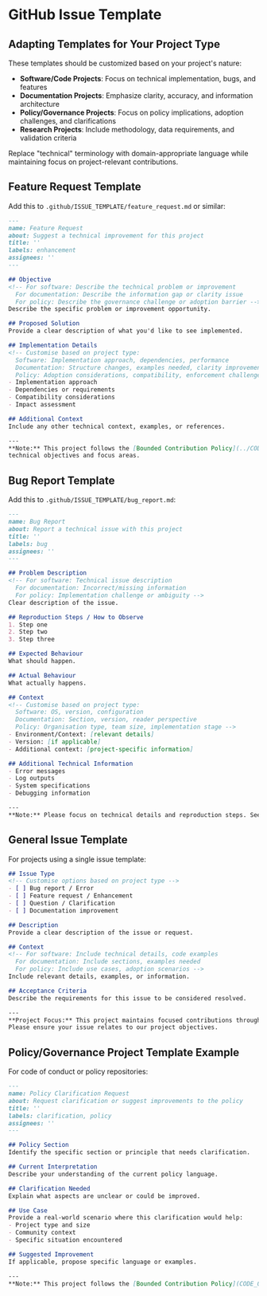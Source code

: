 # GitHub Issue Template

## Adapting Templates for Your Project Type

These templates should be customized based on your project's nature:

- **Software/Code Projects**: Focus on technical implementation, bugs, and features
- **Documentation Projects**: Emphasize clarity, accuracy, and information architecture
- **Policy/Governance Projects**: Focus on policy implications, adoption challenges, and clarifications
- **Research Projects**: Include methodology, data requirements, and validation criteria

Replace "technical" terminology with domain-appropriate language while maintaining focus on project-relevant contributions.

## Feature Request Template

Add this to `.github/ISSUE_TEMPLATE/feature_request.md` or similar:

```markdown
---
name: Feature Request
about: Suggest a technical improvement for this project
title: ''
labels: enhancement
assignees: ''
---

## Objective
<!-- For software: Describe the technical problem or improvement
  For documentation: Describe the information gap or clarity issue
  For policy: Describe the governance challenge or adoption barrier -->
Describe the specific problem or improvement opportunity.

## Proposed Solution
Provide a clear description of what you'd like to see implemented.

## Implementation Details
<!-- Customise based on project type:
  Software: Implementation approach, dependencies, performance
  Documentation: Structure changes, examples needed, clarity improvements
  Policy: Adoption considerations, compatibility, enforcement challenges -->
- Implementation approach
- Dependencies or requirements
- Compatibility considerations
- Impact assessment

## Additional Context
Include any other technical context, examples, or references.

---
**Note:** This project follows the [Bounded Contribution Policy](../CODE_OF_CONDUCT.md). Please ensure your request aligns with our
technical objectives and focus areas.
```

## Bug Report Template

Add this to `.github/ISSUE_TEMPLATE/bug_report.md`:

```markdown
---
name: Bug Report
about: Report a technical issue with this project
title: ''
labels: bug
assignees: ''
---

## Problem Description
<!-- For software: Technical issue description
  For documentation: Incorrect/missing information
  For policy: Implementation challenge or ambiguity -->
Clear description of the issue.

## Reproduction Steps / How to Observe
1. Step one
2. Step two
3. Step three

## Expected Behaviour
What should happen.

## Actual Behaviour
What actually happens.

## Context
<!-- Customise based on project type:
  Software: OS, version, configuration
  Documentation: Section, version, reader perspective
  Policy: Organisation type, team size, implementation stage -->
- Environment/Context: [relevant details]
- Version: [if applicable]
- Additional context: [project-specific information]

## Additional Technical Information
- Error messages
- Log outputs
- System specifications
- Debugging information

---
**Note:** Please focus on technical details and reproduction steps. See our [Bounded Contribution Policy](../CODE_OF_CONDUCT.md) for contribution guidelines.
```

## General Issue Template

For projects using a single issue template:

```markdown
## Issue Type
<!-- Customise options based on project type -->
- [ ] Bug report / Error
- [ ] Feature request / Enhancement
- [ ] Question / Clarification
- [ ] Documentation improvement

## Description
Provide a clear description of the issue or request.

## Context
<!-- For software: Include technical details, code examples
  For documentation: Include sections, examples needed
  For policy: Include use cases, adoption scenarios -->
Include relevant details, examples, or information.

## Acceptance Criteria
Describe the requirements for this issue to be considered resolved.

---
**Project Focus:** This project maintains focused contributions through our [Bounded Contribution Policy](CODE_OF_CONDUCT.md).
Please ensure your issue relates to our project objectives.
```

## Policy/Governance Project Template Example

For code of conduct or policy repositories:

```markdown
---
name: Policy Clarification Request
about: Request clarification or suggest improvements to the policy
title: ''
labels: clarification, policy
assignees: ''
---

## Policy Section
Identify the specific section or principle that needs clarification.

## Current Interpretation
Describe your understanding of the current policy language.

## Clarification Needed
Explain what aspects are unclear or could be improved.

## Use Case
Provide a real-world scenario where this clarification would help:
- Project type and size
- Community context
- Specific situation encountered

## Suggested Improvement
If applicable, propose specific language or examples.

---
**Note:** This project follows the [Bounded Contribution Policy](CODE_OF_CONDUCT.md). Focus on practical improvements that enhance policy clarity and adoption.
```
